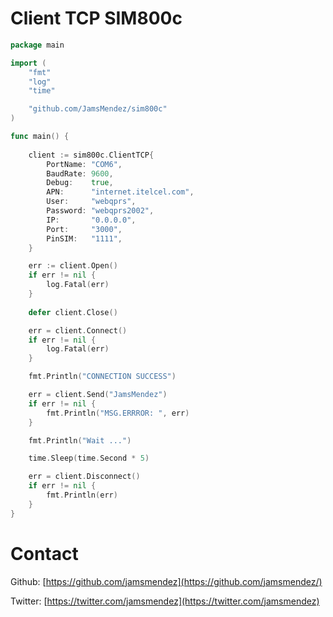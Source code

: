 Client TCP SIM800c 
========

```go
package main

import (
	"fmt"
	"log"
	"time"

	"github.com/JamsMendez/sim800c"
)

func main() {
  
  	client := sim800c.ClientTCP{
		PortName: "COM6",
		BaudRate: 9600,
		Debug:    true,
		APN:      "internet.itelcel.com",
		User:     "webqprs",
		Password: "webqprs2002",
		IP:       "0.0.0.0",
		Port:     "3000",
		PinSIM:   "1111",
	}

	err := client.Open()
	if err != nil {
		log.Fatal(err)
	}
  
  	defer client.Close()

	err = client.Connect()
	if err != nil {
		log.Fatal(err)
	}

	fmt.Println("CONNECTION SUCCESS")

	err = client.Send("JamsMendez")
	if err != nil {
		fmt.Println("MSG.ERRROR: ", err)
	}

	fmt.Println("Wait ...")

	time.Sleep(time.Second * 5)

	err = client.Disconnect()
	if err != nil {
		fmt.Println(err)
	}
}
```

# Contact

Github: [https://github.com/jamsmendez](https://github.com/jamsmendez/)

Twitter: [https://twitter.com/jamsmendez](https://twitter.com/jamsmendez)